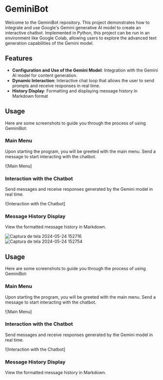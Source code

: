 # GeminiBot

Welcome to the GeminiBot repository. This project demonstrates how to integrate and use Google's Gemini generative AI model to create an interactive chatbot.
Implemented in Python, this project can be run in an environment like Google Colab, allowing users to explore the advanced text generation capabilities of the Gemini model.

## Features

- **Configuration and Use of the Gemini Model**: Integration with the Gemini AI model for content generation.
- **Dynamic Interaction**: Interactive chat loop that allows the user to send prompts and receive responses in real time.
- **History Display**: Formatting and displaying message history in Markdown format

## Usage

Here are some screenshots to guide you through the process of using GeminiBot:

### Main Menu

Upon starting the program, you will be greeted with the main menu. Send a message to start interacting with the chatbot.

![Main Menu]

### Interaction with the Chatbot

Send messages and receive responses generated by the Gemini model in real time.

![Interaction with the Chatbot]

### Message History Display

View the formatted message history in Markdown.

![Captura de tela 2024-05-24 152716](https://github.com/Kaio-0708/GeminiBot/assets/123708201/953e4ba2-2112-444b-a867-d03234397572)
![Captura de tela 2024-05-24 152754](https://github.com/Kaio-0708/GeminiBot/assets/123708201/fcfd1633-6656-4f4e-b765-4ab5c4837c4c)


## Usage

Here are some screenshots to guide you through the process of using GeminiBot:

### Main Menu

Upon starting the program, you will be greeted with the main menu. Send a message to start interacting with the chatbot.

![Main Menu]

### Interaction with the Chatbot

Send messages and receive responses generated by the Gemini model in real time.

![Interaction with the Chatbot]

### Message History Display

View the formatted message history in Markdown.
